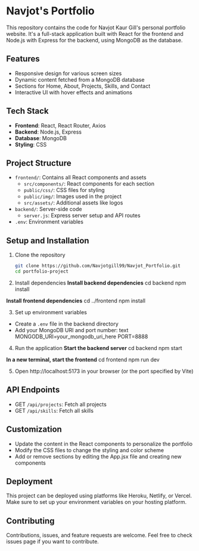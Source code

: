 # Navjot's Portfolio

This repository contains the code for Navjot Kaur Gill's personal portfolio website. It's a full-stack application built with React for the frontend and Node.js with Express for the backend, using MongoDB as the database.

## Features

- Responsive design for various screen sizes
- Dynamic content fetched from a MongoDB database
- Sections for Home, About, Projects, Skills, and Contact
- Interactive UI with hover effects and animations

## Tech Stack

- **Frontend**: React, React Router, Axios
- **Backend**: Node.js, Express
- **Database**: MongoDB
- **Styling**: CSS

## Project Structure

- `frontend/`: Contains all React components and assets
  - `src/components/`: React components for each section
  - `public/css/`: CSS files for styling
  - `public/img/`: Images used in the project
  - `src/assets/`: Additional assets like logos
- `backend/`: Server-side code
  - `server.js`: Express server setup and API routes
- `.env`: Environment variables

## Setup and Installation

1. Clone the repository
   ```bash
   git clone https://github.com/Navjotgill99/Navjot_Portfolio.git
   cd portfolio-project

2. Install dependencies
  **Install backend dependencies**
  cd backend
  npm install
  
  **Install frontend dependencies**
  cd ../frontend
  npm install

3. Set up environment variables
  - Create a `.env` file in the backend directory
  - Add your MongoDB URI and port number:
  text
  MONGODB_URI=your_mongodb_uri_here
  PORT=8888

4. Run the application
  **Start the backend server**
  cd backend
  npm start
  
  **In a new terminal, start the frontend**
  cd frontend
  npm run dev

5. Open http://localhost:5173 in your browser (or the port specified by Vite)

## API Endpoints
- GET `/api/projects`: Fetch all projects
- GET `/api/skills`: Fetch all skills

## Customization
- Update the content in the React components to personalize the portfolio
- Modify the CSS files to change the styling and color scheme
- Add or remove sections by editing the App.jsx file and creating new components

## Deployment
This project can be deployed using platforms like Heroku, Netlify, or Vercel. Make sure to set up your environment variables on your hosting platform.

## Contributing
Contributions, issues, and feature requests are welcome. Feel free to check issues page if you want to contribute.
